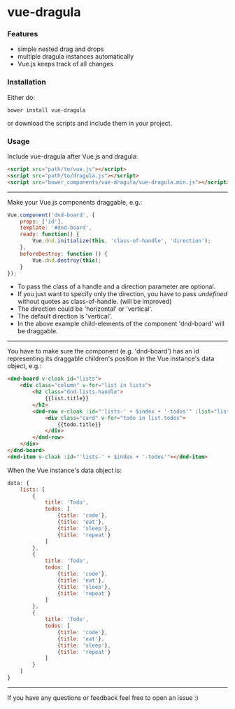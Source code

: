 # vue-dragula
### Features
- simple nested drag and drops
- multiple dragula instances automatically
- Vue.js keeps track of all changes

### Installation
Either do:
```
bower install vue-dragula
```
or download the scripts and include them in your project.

### Usage
Include vue-dragula after Vue.js and dragula:
```html
<script src="path/to/vue.js"></script>
<script src="path/to/dragula.js"></script>
<script src="bower_components/vue-dragula/vue-dragula.min.js"></script>
```
---
Make your Vue.js components draggable, e.g.:
```javascript
Vue.component('dnd-board', {
    props: ['id'],
    template: '#dnd-board',
    ready: function() {
        Vue.dnd.initialize(this, 'class-of-handle', 'direction');
    },
    beforeDestroy: function () {
        Vue.dnd.destroy(this);
    }
});
```
- To pass the class of a handle and a direction parameter are optional.
- If you just want to specify only the direction, you have to pass _undefined_ without quotes as class-of-handle. (will be improved)
- The direction could be 'horizontal' or 'vertical'.
- The default direction is 'vertical'.
- In the above example child-elements of the component 'dnd-board' will be draggable. 

---

You have to make sure the component (e.g. 'dnd-board') has an id representing its draggable children's position in the Vue instance's data object, e.g.:
```html
<dnd-board v-cloak id="lists">
    <div class="column" v-for="list in lists">
        <h2 class="dnd-lists-handle">
            {{list.title}}
        </h2>
        <dnd-row v-cloak :id="'lists-' + $index + '-todos'" :list="list">
            <div class="card" v-for="todo in list.todos">
                {{todo.title}}
            </div>
        </dnd-row>
    </div>
</dnd-board>
<dnd-item v-cloak :id="'lists-' + $index + '-todos'"></dnd-item>
```
When the Vue instance's data object is:
```javascript
data: {
    lists: [
        {
            title: 'Todo',
            todos: [
                {title: 'code'},
                {title: 'eat'},
                {title: 'sleep'},
                {title: 'repeat'}
            ]
        },
        {
            title: 'Todo',
            todos: [
                {title: 'code'},
                {title: 'eat'},
                {title: 'sleep'},
                {title: 'repeat'}
            ]
        },
        {
            title: 'Todo',
            todos: [
                {title: 'code'},
                {title: 'eat'},
                {title: 'sleep'},
                {title: 'repeat'}
            ]
        }
    ]
}
```
---
If you have any questions or feedback feel free to open an issue :)